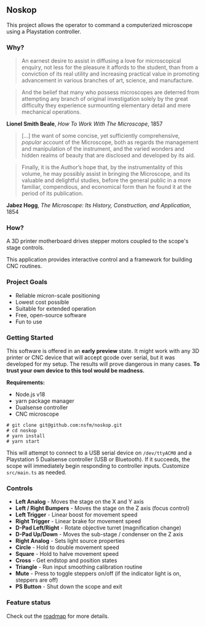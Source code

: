 ## Noskop

This project allows the operator to command a computerized microscope using a Playstation controller.

### Why?

> An earnest desire to assist in diffusing a love for microscopical enquiry, not less for the pleasure it affords to the student, than from a conviction of its real utility and increasing practical value in promoting advancement in various branches of art, science, and manufacture.

> And the belief that many who possess microscopes are deterred from attempting any branch of original investigation solely by the great difficulty they experience surmounting elementary detail and mere mechanical operations.

**Lionel Smith Beale**, _How To Work With The Microscope_, 1857

> [...] the want of some concise, yet sufficiently comprehensive, _popular_ account of the Microscope, both as regards the management and manipulation of the instrument, and the varied wonders and hidden realms of beauty that are disclosed and developed by its aid.

> Finally, it is the Author’s hope that, by the instrumentality of this volume, he may possibly assist in bringing the Microscope, and its valuable and delightful studies, before the general public in a more familiar, compendious, and economical form than he found it at the period of its publication.

**Jabez Hogg**, _The Microscope: Its History, Construction, and Application_, 1854

### How?

A 3D printer motherboard drives stepper motors coupled to the scope's stage controls.

This application provides interactive control and a framework for building CNC routines.

### Project Goals

- Reliable micron-scale positioning
- Lowest cost possible
- Suitable for extended operation
- Free, open-source software
- Fun to use

### Getting Started

This software is offered in an **early preview** state. It might work with any 3D printer or CNC device
that will accept gcode over serial, but it was developed for my setup. The results will prove dangerous
in many cases. **To trust your own device to this tool would be madness.**

**Requirements:**

- Node.js v18
- yarn package manager
- Dualsense controller
- CNC microscope

```
# git clone git@github.com:nsfm/noskop.git
# cd noskop
# yarn install
# yarn start
```

This will attempt to connect to a USB serial device on `/dev/ttyACM0` and a Playstation 5
Dualsense controller (USB or Bluetooth). If it succeeds, the scope will immediately begin
responding to controller inputs. Customize `src/main.ts` as needed.

### Controls

- **Left Analog** - Moves the stage on the X and Y axis
- **Left / Right Bumpers** - Moves the stage on the Z axis (focus control)
- **Left Trigger** - Linear boost for movement speed
- **Right Trigger** - Linear brake for movement speed
- **D-Pad Left/Right** - Rotate objective turret (magnification change)
- **D-Pad Up/Down** - Moves the sub-stage / condenser on the Z axis
- **Right Analog** - Sets light source properties
- **Circle** - Hold to double movement speed
- **Square** - Hold to halve movement speed
- **Cross** - Get endstop and position states
- **Triangle** - Run input smoothing calibration routine
- **Mute** - Press to toggle steppers on/off (if the indicator light is on, steppers are off)
- **PS Button** - Shut down the scope and exit

### Feature status

Check out the [roadmap](ROADMAP.md) for more details.
